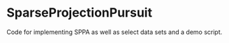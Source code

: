 # SparseProjectionPursuit
Code for implementing SPPA as well as select data sets and a demo script.

